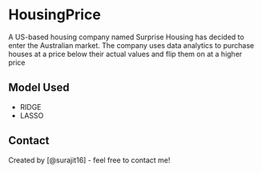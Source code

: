 # HousingPrice
A US-based housing company named Surprise Housing has decided to enter the Australian market. The company uses data analytics to purchase houses at a price below their actual values and flip them on at a higher price



## Model Used
- RIDGE
- LASSO


## Contact
Created by [@surajit16] - feel free to contact me!
